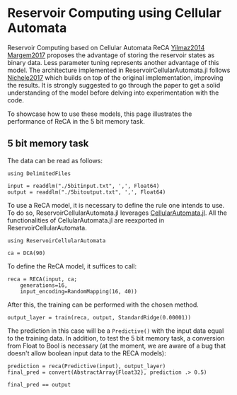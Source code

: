 # Reservoir Computing using Cellular Automata

Reservoir Computing based on Cellular Automata ReCA
[Yilmaz2014](@cite) [Margem2017](@cite) proposes the advantage of storing the reservoir
states as binary data. Less parameter tuning represents another advantage of this model.
The architecture implemented in ReservoirCellularAutomata.jl follows [Nichele2017](@cite)
which builds on top of the original implementation, improving the results.
It is strongly suggested to go through the paper to get a solid understanding of the model
before delving into experimentation with the code.

To showcase how to use these models, this page illustrates the performance of
ReCA in the 5 bit memory task.

## 5 bit memory task

The data can be read as follows:

```@example reca
using DelimitedFiles

input = readdlm("./5bitinput.txt", ',', Float64)
output = readdlm("./5bitoutput.txt", ',', Float64)
```

To use a ReCA model, it is necessary to define the rule one intends to use. To do so,
ReservoirCellularAutomata.jl leverages
[CellularAutomata.jl](https://github.com/MartinuzziFrancesco/CellularAutomata.jl).
All the functionalities of CellularAutomata.jl are reexported in ReservoirCellularAutomata.

```@example reca
using ReservoirCellularAutomata

ca = DCA(90)
```

To define the ReCA model, it suffices to call:

```@example reca
reca = RECA(input, ca;
    generations=16,
    input_encoding=RandomMapping(16, 40))
```

After this, the training can be performed with the chosen method.

```@example reca
output_layer = train(reca, output, StandardRidge(0.00001))
```

The prediction in this case will be a `Predictive()` with the input data
equal to the training data. In addition, to test the 5 bit memory task,
a conversion from Float to Bool is necessary
(at the moment, we are aware of a bug that doesn't allow boolean
input data to the RECA models):

```@example reca
prediction = reca(Predictive(input), output_layer)
final_pred = convert(AbstractArray{Float32}, prediction .> 0.5)

final_pred == output
```
